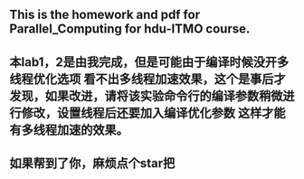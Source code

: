 This is the homework and pdf for Parallel_Computing for hdu-ITMO course.
-------------------------------------------------------------------------------------
本lab1，2是由我完成，但是可能由于编译时候没开多线程优化选项 看不出多线程加速效果，这个是事后才发现，如果改进，请将该实验命令行的编译参数稍微进行修改，设置线程后还要加入编译优化参数  这样才能有多线程加速的效果。
-------------------------------------------------------------------------------------
如果帮到了你，麻烦点个star把
-------------------------------------------------------------------------------------
